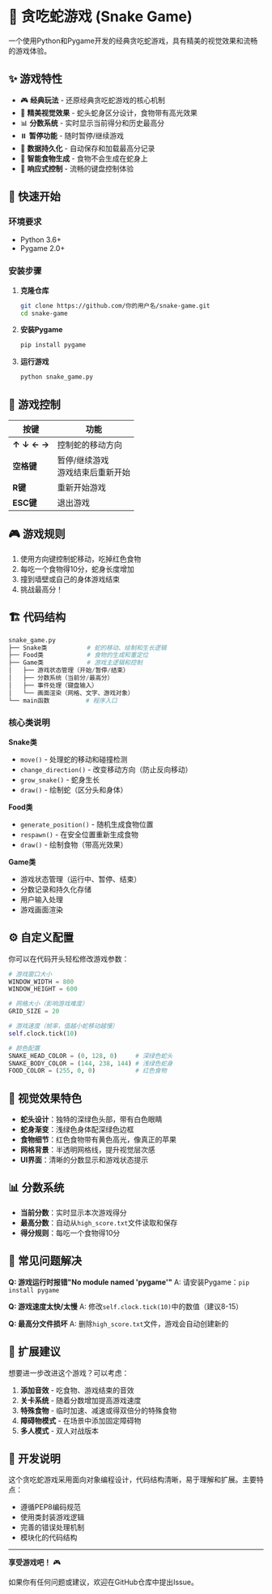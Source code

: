 # 🐍 贪吃蛇游戏 (Snake Game)

一个使用Python和Pygame开发的经典贪吃蛇游戏，具有精美的视觉效果和流畅的游戏体验。

## ✨ 游戏特性

- 🎮 **经典玩法** - 还原经典贪吃蛇游戏的核心机制
- 🎨 **精美视觉效果** - 蛇头蛇身区分设计，食物带有高光效果
- 📊 **分数系统** - 实时显示当前得分和历史最高分
- ⏸️ **暂停功能** - 随时暂停/继续游戏
- 💾 **数据持久化** - 自动保存和加载最高分记录
- 🎯 **智能食物生成** - 食物不会生成在蛇身上
- 📱 **响应式控制** - 流畅的键盘控制体验

## 🚀 快速开始

### 环境要求

- Python 3.6+
- Pygame 2.0+

### 安装步骤

1. **克隆仓库**
   ```bash
   git clone https://github.com/你的用户名/snake-game.git
   cd snake-game
   ```

2. **安装Pygame**
   ```bash
   pip install pygame
   ```

3. **运行游戏**
   ```bash
   python snake_game.py
   ```

## 🎯 游戏控制

| 按键 | 功能 |
|------|------|
| **↑ ↓ ← →** | 控制蛇的移动方向 |
| **空格键** | 暂停/继续游戏<br>游戏结束后重新开始 |
| **R键** | 重新开始游戏 |
| **ESC键** | 退出游戏 |

## 🎮 游戏规则

1. 使用方向键控制蛇移动，吃掉红色食物
2. 每吃一个食物得10分，蛇身长度增加
3. 撞到墙壁或自己的身体游戏结束
4. 挑战最高分！

## 🏗️ 代码结构

```python
snake_game.py
├── Snake类           # 蛇的移动、绘制和生长逻辑
├── Food类            # 食物的生成和重定位
├── Game类            # 游戏主逻辑和控制
│   ├── 游戏状态管理（开始/暂停/结束）
│   ├── 分数系统（当前分/最高分）
│   ├── 事件处理（键盘输入）
│   └── 画面渲染（网格、文字、游戏对象）
└── main函数          # 程序入口
```

### 核心类说明

**Snake类**
- `move()` - 处理蛇的移动和碰撞检测
- `change_direction()` - 改变移动方向（防止反向移动）
- `grow_snake()` - 蛇身生长
- `draw()` - 绘制蛇（区分头和身体）

**Food类**
- `generate_position()` - 随机生成食物位置
- `respawn()` - 在安全位置重新生成食物
- `draw()` - 绘制食物（带高光效果）

**Game类**
- 游戏状态管理（运行中、暂停、结束）
- 分数记录和持久化存储
- 用户输入处理
- 游戏画面渲染

## ⚙️ 自定义配置

你可以在代码开头轻松修改游戏参数：

```python
# 游戏窗口大小
WINDOW_WIDTH = 800
WINDOW_HEIGHT = 600

# 网格大小（影响游戏难度）
GRID_SIZE = 20

# 游戏速度（帧率，值越小蛇移动越慢）
self.clock.tick(10)

# 颜色配置
SNAKE_HEAD_COLOR = (0, 128, 0)     # 深绿色蛇头
SNAKE_BODY_COLOR = (144, 238, 144) # 浅绿色蛇身
FOOD_COLOR = (255, 0, 0)           # 红色食物
```

## 🎨 视觉效果特色

- **蛇头设计**：独特的深绿色头部，带有白色眼睛
- **蛇身渐变**：浅绿色身体配深绿色边框
- **食物细节**：红色食物带有黄色高光，像真正的苹果
- **网格背景**：半透明网格线，提升视觉层次感
- **UI界面**：清晰的分数显示和游戏状态提示

## 📊 分数系统

- **当前分数**：实时显示本次游戏得分
- **最高分数**：自动从`high_score.txt`文件读取和保存
- **得分规则**：每吃一个食物得10分

## 🐛 常见问题解决

**Q: 游戏运行时报错"No module named 'pygame'"**
A: 请安装Pygame：`pip install pygame`

**Q: 游戏速度太快/太慢**
A: 修改`self.clock.tick(10)`中的数值（建议8-15）

**Q: 最高分文件损坏**
A: 删除`high_score.txt`文件，游戏会自动创建新的

## 🔧 扩展建议

想要进一步改进这个游戏？可以考虑：

1. **添加音效** - 吃食物、游戏结束的音效
2. **关卡系统** - 随着分数增加提高游戏速度
3. **特殊食物** - 临时加速、减速或得双倍分的特殊食物
4. **障碍物模式** - 在场景中添加固定障碍物
5. **多人模式** - 双人对战版本

## 📝 开发说明

这个贪吃蛇游戏采用面向对象编程设计，代码结构清晰，易于理解和扩展。主要特点：

- 遵循PEP8编码规范
- 使用类封装游戏逻辑
- 完善的错误处理机制
- 模块化的代码结构

---

**享受游戏吧！** 🎮

如果你有任何问题或建议，欢迎在GitHub仓库中提出Issue。
